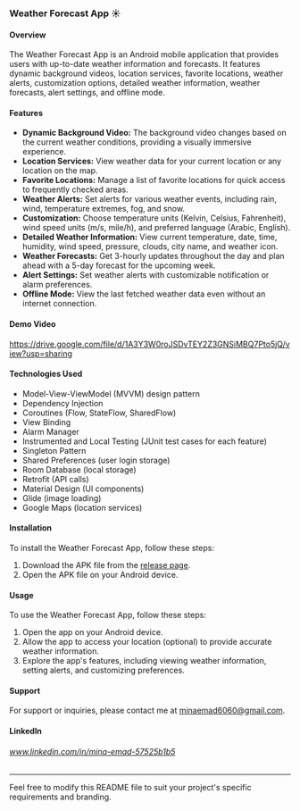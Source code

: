 ### Weather Forecast App ☀️

#### Overview
The Weather Forecast App is an Android mobile application that provides users with up-to-date weather information and forecasts. It features dynamic background videos, location services, favorite locations, weather alerts, customization options, detailed weather information, weather forecasts, alert settings, and offline mode.

#### Features
- **Dynamic Background Video:** The background video changes based on the current weather conditions, providing a visually immersive experience.
- **Location Services:** View weather data for your current location or any location on the map.
- **Favorite Locations:** Manage a list of favorite locations for quick access to frequently checked areas.
- **Weather Alerts:** Set alerts for various weather events, including rain, wind, temperature extremes, fog, and snow.
- **Customization:** Choose temperature units (Kelvin, Celsius, Fahrenheit), wind speed units (m/s, mile/h), and preferred language (Arabic, English).
- **Detailed Weather Information:** View current temperature, date, time, humidity, wind speed, pressure, clouds, city name, and weather icon.
- **Weather Forecasts:** Get 3-hourly updates throughout the day and plan ahead with a 5-day forecast for the upcoming week.
- **Alert Settings:** Set weather alerts with customizable notification or alarm preferences.
- **Offline Mode:** View the last fetched weather data even without an internet connection.

#### Demo Video
https://drive.google.com/file/d/1A3Y3W0roJSDvTEY2Z3GNSiMBQ7Pto5jQ/view?usp=sharing

#### Technologies Used
- Model-View-ViewModel (MVVM) design pattern
- Dependency Injection
- Coroutines (Flow, StateFlow, SharedFlow)
- View Binding
- Alarm Manager
- Instrumented and Local Testing (JUnit test cases for each feature)
- Singleton Pattern
- Shared Preferences (user login storage)
- Room Database (local storage)
- Retrofit (API calls)
- Material Design (UI components)
- Glide (image loading)
- Google Maps (location services)

#### Installation
To install the Weather Forecast App, follow these steps:

1. Download the APK file from the [release page](https://drive.google.com/file/d/1Bg80ESfLt04cdc-70bXFY7bcVLhurDpX/view?usp=sharing).
2. Open the APK file on your Android device.

#### Usage
To use the Weather Forecast App, follow these steps:

1. Open the app on your Android device.
2. Allow the app to access your location (optional) to provide accurate weather information.
3. Explore the app's features, including viewing weather information, setting alerts, and customizing preferences.

#### Support
For support or inquiries, please contact me at minaemad6060@gmail.com.

#### LinkedIn
###### www.linkedin.com/in/mina-emad-57525b1b5
---

Feel free to modify this README file to suit your project's specific requirements and branding.
